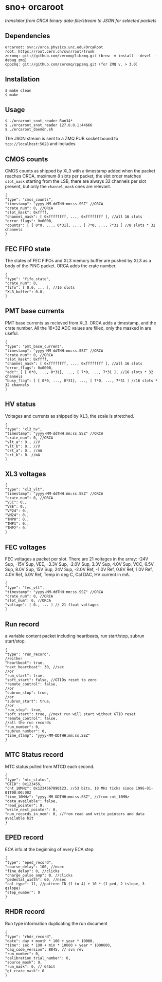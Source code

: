 sno+ orcaroot
=============
*translator from ORCA binary data-file/stream to JSON for selected packets*

Dependencies
------------
    orcaroot: svn://orca.physics.unc.edu/OrcaRoot
    root: https://root.cern.ch/svn/root/trunk
    zeromq: git://github.com/zeromq/libzmq.git (brew -v install --devel --debug zmq)
    cppzmq: git://github.com/zeromq/cppzmq.git (for ZMQ v. > 3.0)

Installation
------------
    $ make clean
    $ make

Usage
-----
    $ ./orcaroot_snot_reader Run14*
    $ ./orcaroot_snot_reader 127.0.0.1:44666
    $ ./orcaroot_daemon.sh

The JSON stream is sent to a ZMQ PUB socket bound to `tcp://localhost:5028` and includes

CMOS counts
-----------
CMOS counts as shipped by XL3 with a timestamp added when the packet reaches ORCA,
maximum 8 slots per packet, the slot order matches `slot_mask` starting from the LSB,
there are always 32 channels per slot present, but only the `channel_mask` ones are relevant.

    {
    "type": "cmos_counts",
    "timestamp": "yyyy-MM-ddTHH:mm:ss.SSZ" //ORCA
    "crate_num": 0, //ORCA
    "slot_mask": 0xffff,
    "channel_mask": [ 0xffffffff, ..., 0xffffffff ], //all 16 slots
    "error_flags": 0x0000,
    "counts": [ [ 0*0, ..., 0*31], ..., [ 7*0, ..., 7*31 ] //8 slots * 32 channels
    }

FEC FIFO state
----------
The states of FEC FIFOs and XL3 memory buffer are pushed by XL3 as a body of the PING packet. ORCA adds the crate number.

    {
    "type": "fifo_state",
    "crate_num": 0,
    "fifo": [ 0.0, ... ], //16 slots
    "XL3_buffer": 0.0,
    }

PMT base currents
-----------------
PMT base currents as recieved from XL3. ORCA adds a timestamp, and the crate number. All the 16*32 ADC values are filled, only the masked in are useful.

    {
    "type": "pmt_base_current",
    "timestamp": "yyyy-MM-ddTHH:mm:ss.SSZ" //ORCA
    "crate_num": 0, //ORCA
    "slot_mask": 0xffff,
    "channel_mask": [ 0xffffffff, ..., 0xffffffff ], //all 16 slots
    "error_flags": 0x0000,
    "adc": [ [ 0*0, ..., 0*31], ..., [ 7*0, ..., 7*31 ], //16 slots * 32 channels
    "busy_flag": [ [ 0*0, ..., 0*31], ..., [ 7*0, ..., 7*31 ] //16 slots * 32 channels
    }

HV status
---------
Voltages and currents as shipped by XL3, the scale is stretched.

    {
    "type": "xl3_hv",
    "timestamp": "yyyy-MM-ddTHH:mm:ss.SSZ" //ORCA
    "crate_num": 0, //ORCA
    "vlt_a": 0., //V
    "vlt_b": 0., //V
    "crt_a": 0., //mA
    "crt_b": 0. //mA
    }

XL3 voltages
------------

    {
    "type": "xl3_vlt",
    "timestamp": "yyyy-MM-ddTHH:mm:ss.SSZ" //ORCA
    "crate_num": 0, //ORCA
    "VCC": 0.,
    "VEE": 0.,
    "VP24": 0.,
    "VM24": 0.,
    "TMP0": 0.,
    "TMP1": 0.,
    "TMP2": 0.
    }

FEC voltages
------------
FEC voltages a packet per slot. There are 21 voltages in the array: -24V Sup, -15V Sup, VEE, -3.3V Sup, -2.0V Sup, 3.3V Sup, 4.0V Sup, VCC, 6.5V Sup, 8.0V Sup, 15V Sup, 24V Sup, -2.0V Ref, -1.0V Ref, 0.8V Ref, 1.0V Ref, 4.0V Ref, 5.0V Ref, Temp in deg C, Cal DAC, HV current in mA. 

    {
    "type": "fec_vlt",
    "timestamp": "yyyy-MM-ddTHH:mm:ss.SSZ" //ORCA
    "crate_num": 0, //ORCA
    "slot_num": 0, //ORCA
    "voltage": [ 0., ... ] // 21 float voltages
    }

Run record
---------------
a variable content packet including heartbeats, run start/stop, subrun start/stop.

    {
    "type": "run_record",
    //either
    "heartbeat": true,
    "next_heartbeat": 30, //sec
    //or
    "run_start": true,
    "soft_start": false, //GTIDs reset to zero
    "remote_control": false, 
    //or
    "subrun_stop": true,
    //or
    "subrun_start": true,
    //or
    "run_stop": true,
    "soft_start": true, //next run will start without GTID reset
    "remote_control": false,
    //all the run records
    "run_number": 0,
    "subrun_number": 0,
    "time_stamp": "yyyy-MM-DDTHH:mm:ss.SSZ"
    }

MTC Status record
-----------------
MTC status pulled from MTCD each second.

    {
    "type": "mtc_status",
    "GTID": 0x123456,
    "cnt_10MHz": 0x1234567890123, //53 bits, 10 MHz ticks since 1996-01-01T00:00:00Z
    "time_10MHz": "yyyy-MM-DDTHH:mm:ss.SSZ", //from cnt_10MHz
    "data_available": false,
    "read_pointer": 0,
    "write_next_pointer": 0,
    "num_records_in_mem": 0, //from read and write pointers and data available bit
    }

EPED record
-----------
ECA info at the beginning of every ECA step

    {
    "type": "eped_record",
    "coarse_delay": 100, //nsec
    "fine_delay": 0, //clicks
    "charge_pulse_amp": 0, //clicks
    "pedestal_width": 60, //nsec
    "cal_type": 11, //pattern ID (1 to 4) + 10 * (1 ped, 2 tslope, 3 qslope)
    "step_number": 0
    }

RHDR record
-----------
Run type information duplicating the run document

    {
    "type": "rhdr_record",
    "date": day + month * 100 + year * 10000,
    "time": sec * 100 + min * 10000 + year * 1000000,
    "daq_code_version": 8045, // svn rev
    "run_number": 0,
    "calibration_trial_number": 0,
    "source_mask": 0,
    "run_mask": 0, // 64bit
    "gt_crate_mask": 0
    }


